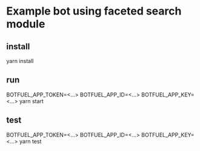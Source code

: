 # Example bot using faceted search module

## install

yarn install

## run

BOTFUEL_APP_TOKEN=<...> BOTFUEL_APP_ID=<...> BOTFUEL_APP_KEY=<...> yarn start

## test

BOTFUEL_APP_TOKEN=<...> BOTFUEL_APP_ID=<...> BOTFUEL_APP_KEY=<...> yarn test
